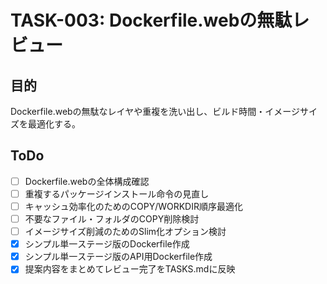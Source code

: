 # TASK-003: Dockerfile.webの無駄レビュー

## 目的
Dockerfile.webの無駄なレイヤや重複を洗い出し、ビルド時間・イメージサイズを最適化する。

## ToDo
- [ ] Dockerfile.webの全体構成確認
- [ ] 重複するパッケージインストール命令の見直し
- [ ] キャッシュ効率化のためのCOPY/WORKDIR順序最適化
- [ ] 不要なファイル・フォルダのCOPY削除検討
- [ ] イメージサイズ削減のためのSlim化オプション検討
- [x] シンプル単一ステージ版のDockerfile作成
- [x] シンプル単一ステージ版のAPI用Dockerfile作成
- [x] 提案内容をまとめてレビュー完了をTASKS.mdに反映 